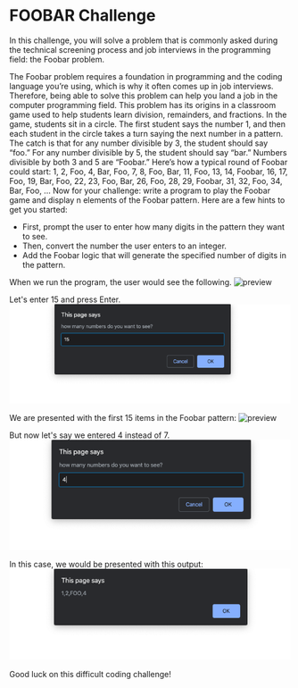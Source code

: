 # FOOBAR Challenge

In this challenge, you will solve a problem that is commonly asked during the technical screening process and job interviews in the programming field: the Foobar problem.

The Foobar problem requires a foundation in programming and the coding language you’re using, which is why it often comes up in job interviews. Therefore, being able to solve this problem can help you land a job in the computer programming field.
This problem has its origins in a classroom game used to help students learn division, remainders, and fractions. In the game, students sit in a circle. The first student says the number 1, and then each student in the circle takes a turn saying the next number in a pattern. The catch is that for any number divisible by 3, the student should say “foo.” For any number divisible by 5, the student should say “bar.” Numbers divisible by both 3 and 5 are “Foobar.”
Here’s how a typical round of Foobar could start:
1, 2, Foo, 4, Bar, Foo, 7, 8, Foo, Bar, 11, Foo, 13, 14, Foobar, 16, 17, Foo, 19, Bar, Foo, 22, 23, Foo, Bar, 26, Foo, 28, 29, Foobar, 31, 32, Foo, 34, Bar, Foo, ...
Now for your challenge: write a program to play the Foobar game and display n elements of the Foobar pattern. Here are a few hints to get you started:

* First, prompt the user to enter how many digits in the pattern they want to see.
* Then, convert the number the user enters to an integer.
* Add the Foobar logic that will generate the specified number of digits in the pattern.

When we run the program, the user would see the following.
![preview](images/askforpatter.png)

Let's enter 15 and press Enter.
![preview](images/example15.png)

We are presented with the first 15 items in the Foobar pattern:
![preview](images/examplefor15.png)

But now let's say we entered 4 instead of 7.
![preview](images/example4.png)

In this case, we would be presented with this output:
![preview](images/examplefor4.png)

Good luck on this difficult coding challenge!
